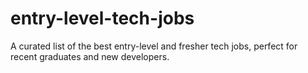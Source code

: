 # entry-level-tech-jobs
A curated list of the best entry-level and fresher tech jobs, perfect for recent graduates and new developers.
